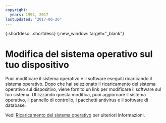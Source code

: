 ```yaml
---
copyright:
  years: 1994, 2017
lastupdated: "2017-06-26"
---
```


{:shortdesc: .shortdesc}
{:new_window: target="_blank"}


# Modifica del sistema operativo sul tuo dispositivo

Puoi modificare il sistema operativo e il software eseguiti ricaricando il sistema operativo. Dopo che hai selezionato il ricaricamento del sistema operativo sul dispositivo, viene fornito un link per modificare il software sul tuo sistema. Utilizzando questa modifica, puoi aggiornare il sistema operativo, il pannello di controllo, i pacchetti antivirus e il software di database.

Vedi [Ricaricamento del sistema operativo](../infrastructure/software/vsi_reload_os.html#reloading-an-os) per ulteriori informazioni.
